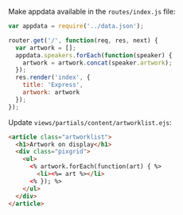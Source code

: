 Make appdata available in the `routes/index.js` file:

```javascript
var appdata = require('../data.json');

router.get('/', function(req, res, next) {
  var artwork = [];
  appdata.speakers.forEach(function(speaker) {
    artwork = artwork.concat(speaker.artwork);
  });
  res.render('index', {
    title: 'Express',
    artwork: artwork
  });
});
```

Update `views/partials/content/artworklist.ejs`:

```html
<article class="artworklist">
  <h1>Artwork on display</h1>
  <div class="pixgrid">
    <ul>
      <% artwork.forEach(function(art) { %>
        <li><%= art %></li>
      <% }); %>
    </ul>
  </div>
</article>
```
